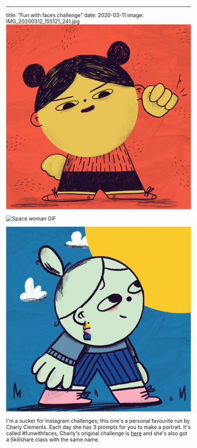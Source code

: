 ---
title: "Fun with faces challenge"
date: 2020-03-11
image: IMG_20200312_155121_241.jpg
![Power woman](IMG_20200312_155121_241.jpg)

![Space woman GIF](IMG_1168.gif)

![Self-care](IMG_1233.jpg)

I'm a sucker for Instagram challenges; this one's a personal favourite run by Charly Clements. Each day she has 3 prompts for you to make a portrait. It's called #funwithfaces, Charly's original challenge is [here](https://www.charlyclements.com/funwithfaces) and she's also got a Skillshare class with the same name.
